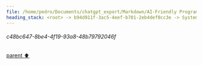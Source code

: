 ```yaml
---
file: /home/pedro/Documents/chatgpt_export/Markdown/AI-Friendly Programming Language.md
heading_stack: <root> -> b94d911f-3ac5-4eef-b701-2eb4def0cc3e -> System -> bd104c7b-8e42-4d87-8430-e4d7f8b03a46 -> System -> aaa29bc8-0f53-458f-8af0-b184dfe8e8b1 -> User -> d603f0c4-c267-4fbd-82a4-b50cdedd013f -> Assistant -> Considerations: -> Possibilities: -> aaa29f81-50fe-4ed9-8a62-cba2b8d99f33 -> User -> 64b89f1a-d9c0-41bc-9a7f-ac09a7735d61 -> Assistant -> Syntax Design -> Semantics -> Execution and Verification -> Language Model-Specific Features -> Novel Opportunities -> aaa287c2-e938-4a24-a0ee-53e6b858fa81 -> User -> c499f56a-0a01-4d06-b2c4-c24756f2fc4d -> Assistant -> Syntax Design Example: Token Minimization -> Context-Free Syntax Example -> Semantics Example: Lazy Evaluation -> Execution and Verification Example: Built-in Test Cases -> Language Model-Specific Features Example: Heuristic Annotations -> Novel Opportunities Example: Adaptive Syntax -> aaa25b4b-544f-4f12-bb08-922c95b8d61f -> User -> 2c4244bc-939c-42fc-b95b-9cbaaee07adb -> Assistant -> aaa2b461-d2f4-4c76-aaae-93f67a2404c8 -> User -> c48bc647-8be4-4f19-93a8-48b79792046f
---
```

###### c48bc647-8be4-4f19-93a8-48b79792046f
[parent ⬆️](#aaa2b461-d2f4-4c76-aaae-93f67a2404c8)
